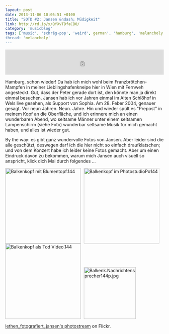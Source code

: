 ```yaml
---
layout: post
date: 2013-11-06 10:05:51 +0100
title: "SOTD #2: Jansen &ndash; Müdigkeit"
link: http://rd.io/x/QYXvTDfaCB0/
category: 'musicblog'
tags: ['music', 'schräg-pop', 'weird', german', 'hamburg', 'melancholy']
thread: 'melancholy'
---
```


<iframe width="100%" height="80" src="https://rd.io/i/QYXvTDfaCB0/" frameborder="0"></iframe>

Hamburg, schon wieder! Da hab ich mich wohl beim Franzbrötchen-Mampfen in meiner Lieblingshafenkneipe hier in Wien mit Fernweh angesteckt. Gut, dass der Peter gerade dort ist, den könnte man ja direkt einmal besuchen. Jansen hab ich vor Jahren einmal im Alten Schl8hof in Wels live gesehen, als Support von Sophia. Am 28. Feber 2004, genauer gesagt. Vor neun Jahren. Neun. Jahre. Hin und wieder spült es "Prepost" in meinem Kopf an die Oberfläche, und ich erinnere mich an einen wunderbaren Abend, wo seltsame Männer unter einem seltsamen Lampenschirm (siehe Foto) wunderbar seltsame Musik für mich gemacht haben, und alles ist wieder gut.

By the way: es gibt ganz wundervolle Fotos von Jansen. Aber leider sind die alle geschützt, deswegen darf ich die hier nicht so einfach draufklatschen; und von dem Konzert habe ich leider keine Fotos gemacht. Aber um einen Eindruck davon zu bekommen, warum mich Jansen auch visuell so anspricht, klick dich Mal durch folgendes ...

<div style="padding: 0; overflow: hidden; margin: 10px auto 0 auto;"><a href="http://www.flickr.com/photos/36693957@N00/237628236/in/photostream/" title="Balkenkopf mit Blumentopf.144"><img src="http://farm1.staticflickr.com/80/237628236_97c66c1618_m.jpg" alt="Balkenkopf mit Blumentopf.144" style="width:240px; display:inline-block; margin-right:2%; padding:0; border:0; overflow:hidden;"></a><a href="http://www.flickr.com/photos/36693957@N00/237628235/in/photostream/" title="Balkenkopf im PhotostudioPo144"><img src="http://farm1.staticflickr.com/91/237628235_27b198aac2_m.jpg" alt="Balkenkopf im PhotostudioPo144" style="width:240px; display:inline-block; margin-right:2%; padding:0; border:0; overflow:hidden;"></a><a href="http://www.flickr.com/photos/36693957@N00/237628234/in/photostream/" title="Balkenkopf als Tod Video.144"><img src="http://farm1.staticflickr.com/81/237628234_0af6c4e458_m.jpg" alt="Balkenkopf als Tod Video.144" style="width:240px; display:inline-block; margin-right:2%; padding:0; border:0; overflow:hidden;"></a><a href="http://www.flickr.com/photos/36693957@N00/237628232/in/photostream/" title="Balkenk.Nachrichtensprecher144p.jpg"><img src="http://farm1.staticflickr.com/84/237628232_8697271627_m.jpg" alt="Balkenk.Nachrichtensprecher144p.jpg" style="width:165px; display:inline-block; margin-right:2%; padding:0; border:0; overflow:hidden;margin-right:0;"></a></div><p><a href="http://www.flickr.com/photos/36693957@N00/">lethen_fotografiert_jansen's photostream</a> on Flickr.</p>